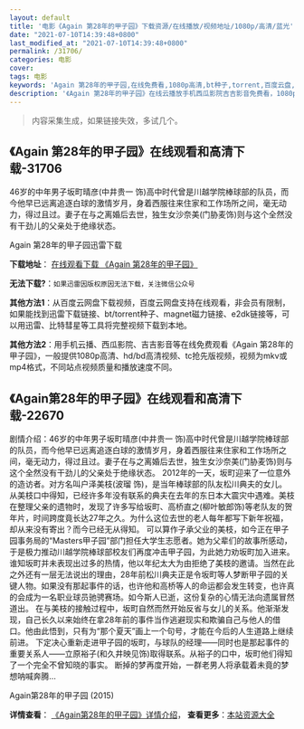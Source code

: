 ```yaml
---
layout: default
title: '电影《Again 第28年的甲子园》下载资源/在线播放/视频地址/1080p/高清/蓝光'
date: "2021-07-10T14:39:48+0800"
last_modified_at: "2021-07-10T14:39:48+0800"
permalink: /31706/
categories: 电影
cover:
tags: 电影
keywords: 'Again 第28年的甲子园,在线免费看,1080p高清,bt种子,torrent,百度云盘,magnet,磁力链,迅雷下载资源'
description: '《Again 第28年的甲子园》在线云播放手机西瓜影院吉吉影音免费看，1080p高清bd/hd未删减完整版和tc抢先枪版，mkv/mp4格式，附带bt/torrent种子、magnet/磁力链、百度云盘、网盘资源迅雷下载链接'
---
```


>内容采集生成，如果链接失效，多试几个。


## 《Again 第28年的甲子园》在线观看和高清下载-31706

46岁的中年男子坂町晴彦(中井贵一 饰)高中时代曾是川越学院棒球部的队员，而今他早已远离追逐白球的激情岁月，身着西服往来住家和工作场所之间，毫无动力，得过且过。妻子在与之离婚后去世，独生女沙奈美(门胁麦饰)则与这个全然没有干劲儿的父亲处于绝缘状态。


Again 第28年的甲子园迅雷下载

**下载地址**： [在线观看下载 《Again 第28年的甲子园》](https://www.993dy.com//vod-detail-id-16958.html) 


**无法下载?**：`如果迅雷因版权原因无法下载，关注微信公众号 `

**其他方法1**：从百度云网盘下载视频，百度云网盘支持在线观看，非会员有限制，如果能找到迅雷下载链接、bt/torrent种子、magnet磁力链接、e2dk链接等，可以用迅雷、比特彗星等工具将完整视频下载到本地。

**其他方法2**：用手机云播、西瓜影院、吉吉影音等在线免费观看《Again 第28年的甲子园》，一般提供1080p高清、hd/bd高清视频、tc抢先版视频，视频为mkv或mp4格式，不同站点视频质量和播放速度不同。


## 《Again第28年的甲子园》在线观看和高清下载-22670

剧情介绍：46岁的中年男子坂町晴彦(中井贵一 饰)高中时代曾是川越学院棒球部的队员，而今他早已远离追逐白球的激情岁月，身着西服往来住家和工作场所之间，毫无动力，得过且过。妻子在与之离婚后去世，独生女沙奈美(门胁麦饰)则与这个全然没有干劲儿的父亲处于绝缘状态。   2012年的一天，坂町迎来了一位意外的造访者。对方名叫户泽美枝(波瑠 饰)，是当年棒球部的队友松川典夫的女儿。从美枝口中得知，已经许多年没有联系的典夫在去年的东日本大震灾中遇难。美枝在整理父亲的遗物时，发现了许多写给坂町、高桥直之(柳叶敏郎饰)等老队友的贺年片，时间跨度竟长达27年之久。为什么这位去世的老人每年都写下新年祝福，却从来没有寄出？而今已经无从得知。   可以算作子承父业的美枝，如今正在甲子园事务局的“Masters甲子园”部门担任大学生志愿者。她为父辈们的故事所感动，于是极力推动川越学院棒球部校友们再度冲击甲子园，为此她力劝坂町加入进来。谁知坂町并未表现出过多的热情，他以年纪太大为由拒绝了美枝的邀请。当然在此之外还有一层无法说出的理由，28年前松川典夫正是令坂町等人梦断甲子园的关键人物。如果没有那起事件的话，也许他和高桥等人的命运都会发生转变，也许真的会成为一名职业球员驰骋赛场。如今斯人已逝，这份复杂的心情无法向遗属冒然道出。   在与美枝的接触过程中，坂町自然而然开始反省与女儿的关系。他渐渐发现，自己长久以来始终在拿28年前的事件当作逃避现实和欺骗自己与他人的借口。他由此悟到，只有为“那个夏天”画上一个句号，才能在今后的人生道路上继续前进。   下定决心重新走进甲子园的坂町，与球队的经理——同时也是那起事件的重要关系人——立原裕子(和久井映见饰)取得联系。从裕子的口中，坂町他们得知了一个完全不曾知晓的事实。   断掉的梦再度开始，一群老男人将承载着未竟的梦想呐喊奔腾…


Again第28年的甲子园 (2015)

**详情查看**： [《Again第28年的甲子园》详情介绍](/movie/22670/)， **查看更多**：[本站资源大全](/movie/t/all/)

